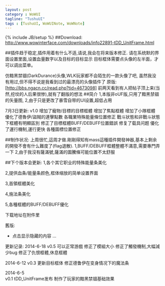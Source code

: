 ```yaml
---
layout: post
category : WoWUI
tagline: "TushuUI"
tags : [TushuUI, WoWUINote, WoWNote]
---
```

{% include JB/setup %}
##Download:
http://www.wowinterface.com/downloads/info22891-tDD_UnitFrame.html

##插件趋于稳定,插件用着有什么不适,请说,我会在将来版本修正.
请在系统默的界面设置里面,设置血量数字以及目标的目标显示
目标框体需要点头像的左半面，才可以调出菜单。


仿黯黑禁锢(DarkDurance)头像,WLK玩家都不会陌生的一款头像了吧,
虽然我没有用过,但不得不说是我看到过的最漂亮的头像插件了
原版:[http://bbs.ngacn.cc/read.php?tid=4673098]
前两天看到有人把帖子顶上来(当然,挖坟的人后果很惨),就有了翻版的想法
##简介
1,本版非oUF版,只用了黯黑禁锢的矢量图,
2,由于只是更改了暴雪自带的UI设置,超低占用

7月3日更新:
v1.0
增加了寵物/目標的目標框體
增加了焦點框體
增加了小隊框體
優化了德魯伊/盜賊的連擊點數
各職業特殊能量條位置修正
戰斗狀態和非戰斗狀態下框體有明顯區別
修正了目標框體BUFF/DEBUFF位置錯誤
修复了载具问题
優化了運行機制,運行更快
各種圖標位置修正

##制作状况:
上周很忙,這周才做.剛剛得知有mass這種插件開發神器,基本上剩余的開發不會有什么難度了(flag退散).
1,BUFF/DEBUFF框體整體不滿意,需要專門弄一下
2,由于我沒有薩滿號,薩滿的圖騰條可能位置不太舒服

##下个版本会更新:
1,各个其它职业的特殊能量条美化 

2,提供血条/能量条颜色,框体缩放的简单设置界面 

3,首領框體美化 

4,施法条美化 

5,各種框體的BUFF/DEBUFF優化 


下载地址在附件里


舊版:
+ 点击显示隐藏的内容 ...


更新记录:
2014-6-18
v0.5
可以正常游戲
修正了模組大小
修正了觸發機制,大幅減少bug
修正了仇恨框體,休息框體


2014-6-12
v0.3
更新目标框体
修正德鲁伊在变身情况下的魔法条

2014-6-5   
v0.1
tDD_UnitFrame发布
制作了玩家的黯黑禁锢基础效果 